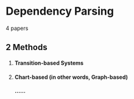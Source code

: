 # Dependency Parsing

4 papers

## 2 Methods

1. #### Transition-based Systems

2. #### Chart-based (in other words, Graph-based)

   #### ……
